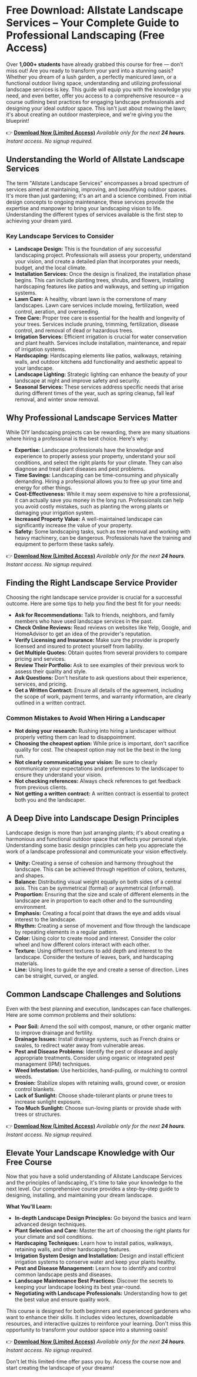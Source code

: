 # Free Download: Allstate Landscape Services – Your Complete Guide to Professional Landscaping (Free Access)

Over **1,000+ students** have already grabbed this course for free — don’t miss out! Are you ready to transform your yard into a stunning oasis? Whether you dream of a lush garden, a perfectly manicured lawn, or a functional outdoor living space, understanding and utilizing professional landscape services is key. This guide will equip you with the knowledge you need, and even better, offer you access to a comprehensive resource – a course outlining best practices for engaging landscape professionals and designing your ideal outdoor space. This isn't just about mowing the lawn; it's about creating an outdoor masterpiece, and we're giving you the blueprint!

👉 [**Download Now (Limited Access)**](https://udemywork.com/allstate-landscape-services)
_Available only for the next **24 hours**. Instant access. No signup required._

## Understanding the World of Allstate Landscape Services

The term "Allstate Landscape Services" encompasses a broad spectrum of services aimed at maintaining, improving, and beautifying outdoor spaces. It's more than just gardening; it's an art and a science combined. From initial design concepts to ongoing maintenance, these services provide the expertise and manpower to bring your landscaping vision to life. Understanding the different types of services available is the first step to achieving your dream yard.

### Key Landscape Services to Consider

*   **Landscape Design:** This is the foundation of any successful landscaping project. Professionals will assess your property, understand your vision, and create a detailed plan that incorporates your needs, budget, and the local climate.
*   **Installation Services:** Once the design is finalized, the installation phase begins. This can include planting trees, shrubs, and flowers, installing hardscaping features like patios and walkways, and setting up irrigation systems.
*   **Lawn Care:** A healthy, vibrant lawn is the cornerstone of many landscapes. Lawn care services include mowing, fertilization, weed control, aeration, and overseeding.
*   **Tree Care:** Proper tree care is essential for the health and longevity of your trees. Services include pruning, trimming, fertilization, disease control, and removal of dead or hazardous trees.
*   **Irrigation Services:** Efficient irrigation is crucial for water conservation and plant health. Services include installation, maintenance, and repair of irrigation systems.
*   **Hardscaping:** Hardscaping elements like patios, walkways, retaining walls, and outdoor kitchens add functionality and aesthetic appeal to your landscape.
*   **Landscape Lighting:** Strategic lighting can enhance the beauty of your landscape at night and improve safety and security.
*   **Seasonal Services:** These services address specific needs that arise during different times of the year, such as spring cleanup, fall leaf removal, and winter snow removal.

## Why Professional Landscape Services Matter

While DIY landscaping projects can be rewarding, there are many situations where hiring a professional is the best choice. Here's why:

*   **Expertise:** Landscape professionals have the knowledge and experience to properly assess your property, understand your soil conditions, and select the right plants for your climate. They can also diagnose and treat plant diseases and pest problems.
*   **Time Savings:** Landscaping can be time-consuming and physically demanding. Hiring a professional allows you to free up your time and energy for other things.
*   **Cost-Effectiveness:** While it may seem expensive to hire a professional, it can actually save you money in the long run. Professionals can help you avoid costly mistakes, such as planting the wrong plants or damaging your irrigation system.
*   **Increased Property Value:** A well-maintained landscape can significantly increase the value of your property.
*   **Safety:** Some landscaping tasks, such as tree removal and working with heavy machinery, can be dangerous. Professionals have the training and equipment to perform these tasks safely.

👉 [**Download Now (Limited Access)**](https://udemywork.com/allstate-landscape-services)
_Available only for the next **24 hours**. Instant access. No signup required._

## Finding the Right Landscape Service Provider

Choosing the right landscape service provider is crucial for a successful outcome. Here are some tips to help you find the best fit for your needs:

*   **Ask for Recommendations:** Talk to friends, neighbors, and family members who have used landscape services in the past.
*   **Check Online Reviews:** Read reviews on websites like Yelp, Google, and HomeAdvisor to get an idea of the provider's reputation.
*   **Verify Licensing and Insurance:** Make sure the provider is properly licensed and insured to protect yourself from liability.
*   **Get Multiple Quotes:** Obtain quotes from several providers to compare pricing and services.
*   **Review Their Portfolio:** Ask to see examples of their previous work to assess their quality and style.
*   **Ask Questions:** Don't hesitate to ask questions about their experience, services, and pricing.
*   **Get a Written Contract:** Ensure all details of the agreement, including the scope of work, payment terms, and warranty information, are clearly outlined in a written contract.

### Common Mistakes to Avoid When Hiring a Landscaper

*   **Not doing your research:** Rushing into hiring a landscaper without properly vetting them can lead to disappointment.
*   **Choosing the cheapest option:** While price is important, don't sacrifice quality for cost. The cheapest option may not be the best in the long run.
*   **Not clearly communicating your vision:** Be sure to clearly communicate your expectations and preferences to the landscaper to ensure they understand your vision.
*   **Not checking references:** Always check references to get feedback from previous clients.
*   **Not getting a written contract:** A written contract is essential to protect both you and the landscaper.

## A Deep Dive into Landscape Design Principles

Landscape design is more than just arranging plants; it's about creating a harmonious and functional outdoor space that reflects your personal style. Understanding some basic design principles can help you appreciate the work of a landscape professional and communicate your vision effectively.

*   **Unity:** Creating a sense of cohesion and harmony throughout the landscape. This can be achieved through repetition of colors, textures, and shapes.
*   **Balance:** Distributing visual weight equally on both sides of a central axis. This can be symmetrical (formal) or asymmetrical (informal).
*   **Proportion:** Ensuring that the size and scale of different elements in the landscape are in proportion to each other and to the surrounding environment.
*   **Emphasis:** Creating a focal point that draws the eye and adds visual interest to the landscape.
*   **Rhythm:** Creating a sense of movement and flow through the landscape by repeating elements in a regular pattern.
*   **Color:** Using color to create mood and interest. Consider the color wheel and how different colors interact with each other.
*   **Texture:** Using different textures to add depth and interest to the landscape. Consider the texture of leaves, bark, and hardscaping materials.
*   **Line:** Using lines to guide the eye and create a sense of direction. Lines can be straight, curved, or angled.

## Common Landscape Challenges and Solutions

Even with the best planning and execution, landscapes can face challenges. Here are some common problems and their solutions:

*   **Poor Soil:** Amend the soil with compost, manure, or other organic matter to improve drainage and fertility.
*   **Drainage Issues:** Install drainage systems, such as French drains or swales, to redirect water away from vulnerable areas.
*   **Pest and Disease Problems:** Identify the pest or disease and apply appropriate treatments. Consider using organic or integrated pest management (IPM) techniques.
*   **Weed Infestation:** Use herbicides, hand-pulling, or mulching to control weeds.
*   **Erosion:** Stabilize slopes with retaining walls, ground cover, or erosion control blankets.
*   **Lack of Sunlight:** Choose shade-tolerant plants or prune trees to increase sunlight exposure.
*   **Too Much Sunlight:** Choose sun-loving plants or provide shade with trees or structures.

👉 [**Download Now (Limited Access)**](https://udemywork.com/allstate-landscape-services)
_Available only for the next **24 hours**. Instant access. No signup required._

## Elevate Your Landscape Knowledge with Our Free Course

Now that you have a solid understanding of Allstate Landscape Services and the principles of landscaping, it's time to take your knowledge to the next level. Our comprehensive course provides a step-by-step guide to designing, installing, and maintaining your dream landscape.

**What You'll Learn:**

*   **In-depth Landscape Design Principles:** Go beyond the basics and learn advanced design techniques.
*   **Plant Selection and Care:** Master the art of choosing the right plants for your climate and soil conditions.
*   **Hardscaping Techniques:** Learn how to install patios, walkways, retaining walls, and other hardscaping features.
*   **Irrigation System Design and Installation:** Design and install efficient irrigation systems to conserve water and keep your plants healthy.
*   **Pest and Disease Management:** Learn how to identify and control common landscape pests and diseases.
*   **Landscape Maintenance Best Practices:** Discover the secrets to keeping your landscape looking its best year-round.
*   **Negotiating with Landscape Professionals:** Understanding how to get the best value and ensure quality work.

This course is designed for both beginners and experienced gardeners who want to enhance their skills. It includes video lectures, downloadable resources, and interactive quizzes to reinforce your learning. Don't miss this opportunity to transform your outdoor space into a stunning oasis!

👉 [**Download Now (Limited Access)**](https://udemywork.com/allstate-landscape-services)
_Available only for the next **24 hours**. Instant access. No signup required._

Don't let this limited-time offer pass you by. Access the course now and start creating the landscape of your dreams!

